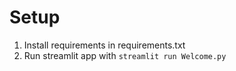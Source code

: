 # Setup
1. Install requirements in requirements.txt
2. Run streamlit app with `streamlit run Welcome.py`